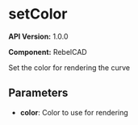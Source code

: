 # setColor

**API Version:** 1.0.0

**Component:** RebelCAD

Set the color for rendering the curve

## Parameters

- **color**: Color to use for rendering

